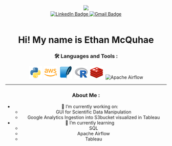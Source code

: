 <div id="header" align="center">
  <img src="https://media.giphy.com/media/unQ3IJU2RG7DO/giphy.gif" width="100"/>
</div>
<div id="badges" align="center">
  <a href="https://www.linkedin.com/in/ethan-mcquhae/">
    <img src="https://img.shields.io/badge/LinkedIn-blue?style=for-the-badge&logo=linkedin&logoColor=white" alt="LinkedIn Badge"/>
  </a>
  <a href="ethan.mcq01@gmail.com">
    <img src ="https://img.shields.io/badge/Gmail-D14836?style=for-the-badge&logo=gmail&logoColor=white" alt="Gmail Badge"/>
  </a>
<div>
  <img src="https://komarev.com/ghpvc/?username=ethan-mcqe&style=flat-square&color=blue" alt=""/>
</div>

<h1 align="center"> Hi! My name is Ethan McQuhae
</h1>

### :hammer_and_wrench: Languages and Tools :
<div align="center">
  <img src="https://github.com/devicons/devicon/blob/master/icons/python/python-original.svg" title="Python" alt="Python" width="40" height="40"/>&nbsp;
  <img src="https://github.com/devicons/devicon/blob/master/icons/amazonwebservices/amazonwebservices-plain-wordmark.svg" title="AWS" alt="AWS" width="40" height="40"/>&nbsp;
  <img src="https://github.com/devicons/devicon/blob/master/icons/sqlite/sqlite-original.svg" title="SQLite" alt="SQLite" width="40" height="40"/>&nbsp;
  <img src="https://github.com/devicons/devicon/blob/master/icons/r/r-original.svg" title="R" alt="R" width="40" height="40"/>&nbsp;
  <img src="https://github.com/devicons/devicon/blob/master/icons/redis/redis-original.svg" title="Redis" alt="Redis" width="40" height="40"/>&nbsp;
  <img src="https://github.com/jghoman/awesome-apache-airflow/blob/master/airflow-logo.png" title="Apache Airflow" alt="Apache Airflow" width="40" height="40"/>
</div>

---
	
### About Me :
- 🔭 I’m currently working on:
	- GUI for Scientific Data Manipulation
	- Google Analytics Ingestion into S3bucket visualized in Tableau
- 🌱 I’m currently learning
	- SQL
	- Apache Airflow 
	- Tableau
